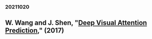 ### 20211020

## W. Wang and J. Shen, "[Deep Visual Attention Prediction](https://ieeexplore.ieee.org/document/8240654)," (2017)

